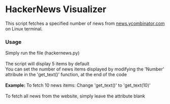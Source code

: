 # HackerNews Visualizer
This script fetches a specified number of news from <a href = "https://news.ycombinator.com" > news.ycombinator.com </a> on Linux terminal.

<h3> <b>Usage</b> </h3>
Simply run the file (hackernews.py) 
<br></br>
The script will display 5 items by default <br>
You can set the number of news items displayed by modifying the 'Number' attribute in the 'get_text()' function, at the end of the code
<br></br>
<b> Example: </b>
To fetch 10 news items:
Change 'get_text()' to 'get_text(10)'
<br></br>
To fetch all news from the website, simply leave the attribute blank
